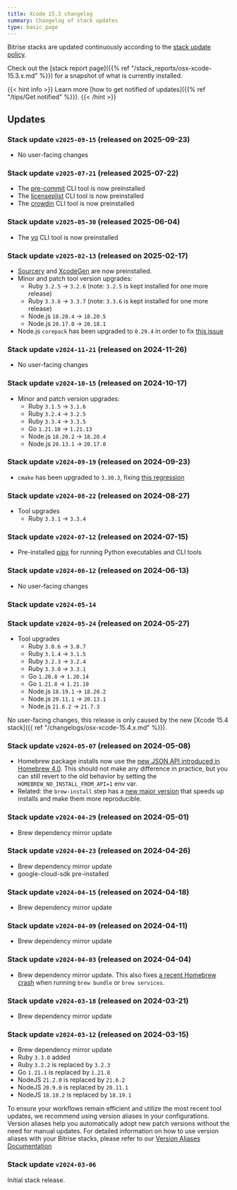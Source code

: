 ```yaml
---
title: Xcode 15.3 changelog
summary: Changelog of stack updates
type: basic_page
---
```


Bitrise stacks are updated continuously according to the [stack update policy](https://devcenter.bitrise.io/en/infrastructure/build-stacks/stack-update-policy.html).

Check out the [stack report page]({{% ref "/stack_reports/osx-xcode-15.3.x.md" %}}) for a snapshot of what is currently installed.

{{< hint info >}}
Learn more [how to get notified of updates]({{% ref "/tips/Get notified" %}}).
{{< /hint >}}

## Updates

### Stack update `v2025-09-15` (released on 2025-09-23)

- No user-facing changes

### Stack update `v2025-07-21` (released 2025-07-22)

- The [pre-commit](https://github.com/pre-commit/pre-commit) CLI tool is now preinstalled
- The [licenseplist](https://formulae.brew.sh/formula/licenseplist) CLI tool is now preinstalled
- The [crowdin](https://www.npmjs.com/package/@crowdin/cli) CLI tool is now preinstalled

### Stack update `v2025-05-30` (released 2025-06-04)

- The [yq](https://github.com/mikefarah/yq) CLI tool is now preinstalled

### Stack update `v2025-02-13` (released on 2025-02-17)

- [Sourcery](https://github.com/krzysztofzablocki/Sourcery) and [XcodeGen](https://github.com/yonaskolb/XcodeGen) are now preinstalled.
- Minor and patch tool version upgrades:
  - Ruby `3.2.5` -> `3.2.6` (note: `3.2.5` is kept installed for one more release)
  - Ruby `3.3.6` -> `3.3.7` (note: `3.3.6` is kept installed for one more release)
  - Node.js `18.20.4` -> `18.20.5`
  - Node.js `20.17.0` -> `20.18.1`
- Node.js `corepack` has been upgraded to `0.29.4` in order to fix [this issue](https://github.com/nodejs/corepack/issues/612)

### Stack update `v2024-11-21` (released on 2024-11-26)

- No user-facing changes

### Stack update `v2024-10-15` (released on 2024-10-17)

- Minor and patch version upgrades:
  - Ruby `3.1.5` -> `3.1.6`
  - Ruby `3.2.4` -> `3.2.5`
  - Ruby `3.3.4` -> `3.3.5`
  - Go `1.21.10` -> `1.21.13`
  - Node.js `18.20.2` -> `18.20.4`
  - Node.js `20.13.1` -> `20.17.0`

### Stack update `v2024-09-19` (released on 2024-09-23)

- `cmake` has been upgraded to `3.30.3`, fixing [this regression](https://gitlab.kitware.com/cmake/cmake/-/issues/26128)

### Stack update `v2024-08-22` (released on 2024-08-27)

- Tool upgrades
    - Ruby `3.3.1` → `3.3.4`

### Stack update `v2024-07-12` (released on 2024-07-15)

- Pre-installed [pipx](https://github.com/pypa/pipx) for running Python executables and CLI tools

### Stack update `v2024-06-12` (released on 2024-06-13)

- No user-facing changes

### Stack update `v2024-05-14`

### Stack update `v2024-05-24` (released on 2024-05-27)

- Tool upgrades
    - Ruby `3.0.6` → `3.0.7`
    - Ruby `3.1.4` → `3.1.5`
    - Ruby `3.2.3` → `3.2.4`
    - Ruby `3.3.0` → `3.3.1`
    - Go `1.20.8` → `1.20.14`
    - Go `1.21.8` → `1.21.10`
    - Node.js `18.19.1` → `18.20.2`
    - Node.js `20.11.1` → `20.13.1`
    - Node.js `21.6.2` → `21.7.3`

No user-facing changes, this release is only caused by the new [Xcode 15.4 stack]({{ ref "/changelogs/osx-xcode-15.4.x.md" %}}).

### Stack update `v2024-05-07` (released on 2024-05-08)

- Homebrew package installs now use the [new JSON API introduced in Homebrew 4.0](https://brew.sh/2023/02/16/homebrew-4.0.0/). This should not make any difference in practice, but you can still revert to the old behavior by setting the `HOMEBREW_NO_INSTALL_FROM_API=1` env var.
- Related: the `brew-install` step has a [new major version](https://github.com/bitrise-steplib/steps-brew-install/releases/tag/1.0.0) that speeds up installs and make them more reproducible.

### Stack update `v2024-04-29` (released on 2024-05-01)

- Brew dependency mirror update

### Stack update `v2024-04-23` (released on 2024-04-26)

- Brew dependency mirror update
- google-cloud-sdk pre-installed

### Stack update `v2024-04-15` (released on 2024-04-18)

- Brew dependency mirror update

### Stack update `v2024-04-09` (released on 2024-04-11)

- Brew dependency mirror update

### Stack update `v2024-04-03` (released on 2024-04-04)

- Brew dependency mirror update. This also fixes [a recent Homebrew crash](https://github.com/Homebrew/homebrew-bundle/pull/1334) when running `brew bundle` or `brew services`.

### Stack update `v2024-03-18` (released on 2024-03-21)

- Brew dependency mirror update

### Stack update `v2024-03-12` (released on 2024-03-15)

- Brew dependency mirror update
- Ruby `3.3.0` added
- Ruby `3.2.2` is replaced by `3.2.3`
- Go `1.21.1` is replaced by `1.21.8`
- NodeJS `21.2.0` is replaced by `21.6.2`
- NodeJS `20.9.0` is replaced by `20.11.1`
- NodeJS `18.18.2` is replaced by `18.19.1`

To ensure your workflows remain efficient and utilize the most recent tool updates, we recommend using version aliases in your configurations. Version aliases help you automatically adopt new patch versions without the need for manual updates. For detailed information on how to use version aliases with your Bitrise stacks, please refer to our [Version Aliases Documentation](https://stacks.bitrise.io/tips/tool-versions/#version-aliases)

### Stack update `v2024-03-06`

Initial stack release.
